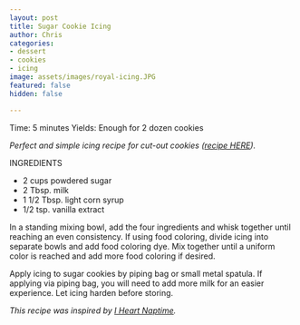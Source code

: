 ```yaml
---
layout: post
title: Sugar Cookie Icing
author: Chris
categories:
- dessert
- cookies
- icing
image: assets/images/royal-icing.JPG
featured: false
hidden: false

---
```

Time: 5 minutes Yields: Enough for 2 dozen cookies

_Perfect and simple icing recipe for cut-out cookies (_[_recipe HERE_](https://justarecipe.github.io/eggless-sugar-cookies/)_)._

INGREDIENTS

* 2 cups powdered sugar
* 2 Tbsp. milk
* 1 1/2 Tbsp. light corn syrup
* 1/2 tsp. vanilla extract

In a standing mixing bowl, add the four ingredients and whisk together until reaching an even consistency. If using food coloring, divide icing into separate bowls and add food coloring dye. Mix together until a uniform color is reached and add more food coloring if desired.

Apply icing to sugar cookies by piping bag or small metal spatula. If applying via piping bag, you will need to add more milk for an easier experience. Let icing harden before storing.

_This recipe was inspired by_ [_I Heart Naptime_](https://www.iheartnaptime.net/sugar-cookie-icing/)_._